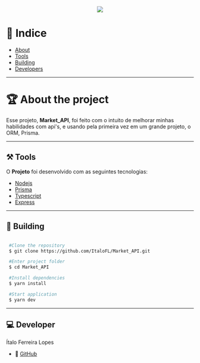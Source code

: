 <h1 align='center'>
  <img src='https://image.freepik.com/vetores-gratis/logotipo-bonito-carrinho-de-compras_23-2148453859.jpg'>
</h1>

# 🔎 Indice

- [About](#-about-the-project)
- [Tools](#-tools)
- [Building](#-building)
- [Developers](#-developers)



---

# 🏆 About the project

Esse projeto, **Market_API**, foi feito com o intuito de melhorar minhas habilidades com api's, e usando pela primeira vez em um grande projeto, o ORM, Prisma.

---

## ⚒ Tools

O **Projeto** foi desenvolvido com as seguintes tecnologias:

- [Nodejs](https://nodejs.org/en/)
- [Prisma](https://www.prisma.io/)
- [Typescript](https://www.typescriptlang.org/)
- [Express](https://expressjs.com/)


---

## 📜 Building

```bash

 #Clone the repository
 $ git clone https://github.com/ItaloFL/Market_API.git

 #Enter project folder
 $ cd Market_API

 #Install dependencies
 $ yarn install

 #Start application
 $ yarn dev

```

---

## 💻 Developer

Ítalo Ferreira Lopes

- 🎫 [GitHub](https://github.com/ItaloFL)
